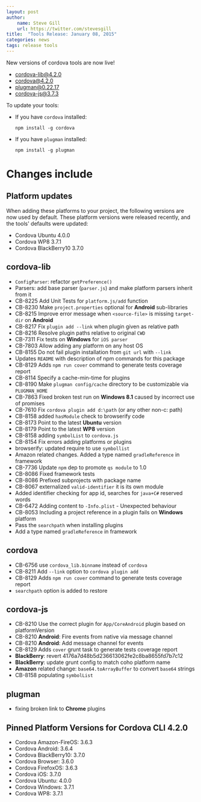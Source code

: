 ```yaml
---
layout: post
author:
    name: Steve Gill
    url: https://twitter.com/stevesgill
title:  "Tools Release: January 08, 2015"
categories: news
tags: release tools
---
```

New versions of cordova tools are now live!

* [cordova-lib@4.2.0](https://www.npmjs.org/package/cordova-lib)
* [cordova@4.2.0](https://www.npmjs.org/package/cordova)
* [plugman@0.22.17](https://www.npmjs.org/package/plugman)
* [cordova-js@3.7.3](https://www.npmjs.org/package/cordova-js)

To update your tools:

  * If you have `cordova` installed:

        npm install -g cordova

  * If you have `plugman` installed:

        npm install -g plugman

# Changes include
<!--more-->

## Platform updates
When adding these platforms to your project, the following versions are now used by default.
These platform versions were released recently, and the tools' defaults were updated:

* Cordova Ubuntu 4.0.0
* Cordova WP8 3.7.1
* Cordova BlackBerry10  3.7.0

## cordova-lib

* `ConfigParser`: refactor `getPreference()`
* Parsers: add base parser (`parser.js`) and make platform parsers inherit from it
* CB-8225 Add Unit Tests for `platform.js/add` function
* CB-8230 Make `project.properties` optional for **Android** sub-libraries
* CB-8215 Improve error message when `<source-file>` is missing `target-dir` on **Android**
* CB-8217 Fix `plugin add --link` when plugin given as relative path
* CB-8216 Resolve plugin paths relative to original `CWD`
* CB-7311 Fix tests on **Windows** for `iOS parser`
* CB-7803 Allow adding any platform on any host OS
* CB-8155 Do not fail plugin installation from `git url` with `--link`
* Updates `README` with description of npm commands for this package
* CB-8129 Adds `npm run cover` command to generate tests coverage report
* CB-8114 Specify a cache-min-time for plugins
* CB-8190 Make `plugman config/cache` directory to be customizable via `PLUGMAN_HOME`
* CB-7863 Fixed broken test run on **Windows 8.1** caused by incorrect use of promises
* CB-7610 Fix `cordova plugin add d:\path` (or any other non-c: path)
* CB-8158 added `hasModule` check to browserify code
* CB-8173 Point to the latest **Ubuntu** version
* CB-8179 Point to the latest **WP8** version
* CB-8158 adding `symbolList` to `cordova.js`
* CB-8154 Fix errors adding platforms or plugins
* browserify: updated require to use `symbollist`
* Amazon related changes. Added a type named `gradleReference` in framework
* CB-7736 Update `npm` dep to promote `qs module` to 1.0
* CB-8086 Fixed framework tests
* CB-8086 Prefixed subprojects with package name
* CB-8067 externalized `valid-identifier` it is its own module
* Added identifier checking for app id, searches for `java+C#` reserved words
* CB-6472 Adding content to `-Info.plist` - Unexpected behaviour
* CB-8053 Including a project reference in a plugin fails on **Windows** platform
* Pass the `searchpath` when installing plugins
* Add a type named `gradleReference` in framework

## cordova

* CB-6756 use `cordova_lib.binname` instead of `cordova`
* CB-8211 Add `--link` option to `cordova plugin add`
* CB-8129 Adds `npm run cover` command to generate tests coverage report
* `searchpath` option is added to restore

## cordova-js

* CB-8210 Use the correct plugin for `App/CoreAndroid` plugin based on platformVersion
* CB-8210 **Android**: Fire events from native via message channel
* CB-8210 **Android**: Add message channel for events
* CB-8129 Adds `cover` grunt task to generate tests coverage report
* **BlackBerry**: revert 4176a7d48b5d236613062fe2c8ba8655fd7b7c12
* **BlackBerry**: update grunt config to match coho platform name
* **Amazon** related change: `base64.toArrayBuffer` to convert `base64` strings
* CB-8158 populating `symbolList`

## plugman

* fixing broken link to **Chrome** plugins

## Pinned Platform Versions for Cordova CLI 4.2.0

* Cordova Amazon-FireOS: 3.6.3
* Cordova Android: 3.6.4
* Cordova BlackBerry10: 3.7.0
* Cordova Browser: 3.6.0
* Cordova FirefoxOS: 3.6.3
* Cordova iOS: 3.7.0
* Cordova Ubuntu: 4.0.0
* Cordova Windows: 3.7.1
* Cordova WP8: 3.7.1
